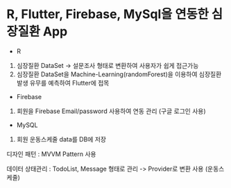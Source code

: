 # R, Flutter, Firebase, MySql을 연동한 심장질환 App
 - R 
  1. 심장질환 DataSet -> 설문조사 형태로 변환하여 사용자가 쉽게 접근가능 
  2. 심장질환 DataSet을 Machine-Learning(randomForest)을 이용하여 심장질환 발생 유무를 예측하여 Flutter에 접목 
 - Firebase 
  1. 회원을 Firebase Email/password 사용하여 연동 관리 (구글 로그인 사용) 
 - MySQL
  1. 회원 운동스케줄 data를 DB에 저장
  
  디자인 패턴 : MVVM Pattern 사용 
  
  데이터 상태관리 : TodoList, Message 형태로 관리 -> Provider로 변환 사용 (운동스케줄)


